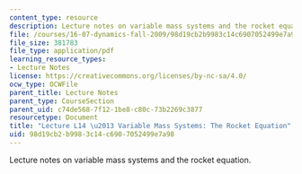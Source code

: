 ```yaml
---
content_type: resource
description: Lecture notes on variable mass systems and the rocket equation.
file: /courses/16-07-dynamics-fall-2009/98d19cb2b9983c14c6907052499e7a98_MIT16_07F09_Lec14.pdf
file_size: 381783
file_type: application/pdf
learning_resource_types:
- Lecture Notes
license: https://creativecommons.org/licenses/by-nc-sa/4.0/
ocw_type: OCWFile
parent_title: Lecture Notes
parent_type: CourseSection
parent_uid: c74de568-7f12-1be8-c80c-73b2269c3877
resourcetype: Document
title: "Lecture L14 \u2013 Variable Mass Systems: The Rocket Equation"
uid: 98d19cb2-b998-3c14-c690-7052499e7a98
---
```

Lecture notes on variable mass systems and the rocket equation.